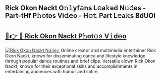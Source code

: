 ## Rick Okon Nackt O𝚗𝚕yf𝚊ns L𝚎a𝚔ed N𝚞𝚍es - Part-tHf P𝚑𝚘tos Vi𝚍𝚎o - H𝚘𝚝 Part L𝚎a𝚔s BdUOl

# <h2><a href="http://kfcrcvg.oniu.top/?m=Rick+Okon+Nackt">🔗👉 🔴 Rick Okon Nackt P𝚑ot𝚘𝚜 V𝚒d𝚎o</a></h2>

[![Rick Okon Nackt Nu𝚍e𝚜](https://i.imgur.com/0qMVB7G.gif)](http://kfcrcvg.oniu.top/?m=Rick+Okon+Nackt)
Online creator and multimedia entertainer Rick Okon Nackt, known for disseminating dance and lifestyle knowledge through popular dance routines and brief clips. Versatile clown Rick Okon Nackt, known for their exceptional skills and accomplishments in entertaining audiences with humor and satire.  
